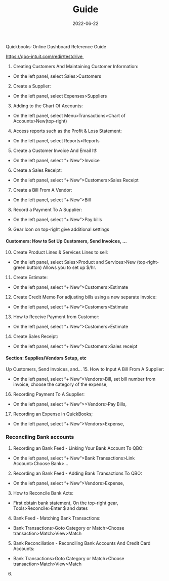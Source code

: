 ﻿---
title: Guide
date: 2022-06-22
category: qbo
layout: post
---

Quickbooks-Online Dashboard Reference Guide

https://qbo-intuit.com/redir/testdrive 

1. Creating Customers And Maintaining Customer Information:
- On the left panel, select Sales>Customers

2. Create a Supplier:
- On the left panel, select Expenses>Suppliers

3. Adding to the Chart Of Accounts:
- On the left panel, select Menu>Transactions>Chart of Accounts>New(top-right)

4. Access reports such as the Profit & Loss Statement:
- On the left panel, select Reports>Reports

5. Create a Customer Invoice And Email It!:
- On the left panel, select “+ New”>Invoice

6. Create a Sales Receipt:
- On the left panel, select “+ New”>Customers>Sales Receipt

7. Create a Bill From A Vendor:
- On the left panel, select “+ New”>Bill

8. Record a Payment To A Supplier:
- On the left panel, select “+ New”>Pay bills

9. Gear Icon on top-right give additional settings

#### Customers: How to Set Up Customers, Send Invoices, …

10. Create Product Lines & Services Lines to sell:
- On the left panel, select Sales>Product and Services>New (top-right-green button) Allows you to set up $/hr.

11. Create Estimate:
- On the left panel, select “+ New”>Customers>Estimate

12. Create Credit Memo For adjusting bills using a new separate invoice:
- On the left panel, select “+ New”>Customers>Estimate

13. How to Receive Payment from Customer:
- On the left panel, select “+ New”>Customers>Estimate

14. Create Sales Receipt:
- On the left panel, select “+ New”>Customers>Sales receipt

#### Section: Supplies/Vendors Setup, etc

Up Customers, Send Invoices, and...
15. How to Input A Bill From A Supplier:
- On the left panel, select “+ New”>Vendors>Bill, set bill number from invoice, choose the category of the expense,

16. Recording Payment To A Supplier:
- On the left panel, select “+ New”>>Vendors>Pay Bills, 

17. Recording an Expense in QuickBooks;
- On the left panel, select “+ New”>Vendors>Expense, 

### Reconciling Bank accounts

1. Recording an  Bank Feed - Linking Your Bank Account To QBO:
- On the left panel, select “+ New”>Bank Transactions>Link Account>Choose Bank>...

2. Recording an Bank Feed - Adding Bank Transactions To QBO:
- On the left panel, select “+ New”>Vendors>Expense, 

3. How to Reconcile Bank Acts:
- First obtain bank statement, On the top-right gear, Tools>Reconcile>Enter $ and dates

4. Bank Feed - Matching Bank Transactions:
- Bank Transactions>Goto Category or Match>Choose transaction>Match>View>Match

5. Bank Reconciliation - Reconciling Bank Accounts And Credit Card Accounts:
- Bank Transactions>Goto Category or Match>Choose transaction>Match>View>Match

6. 

